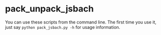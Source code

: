 # pack_unpack_jsbach

You can use these scripts from the command line. The first time you use it, just say `python pack_jsbach.py -h` for usage information.
